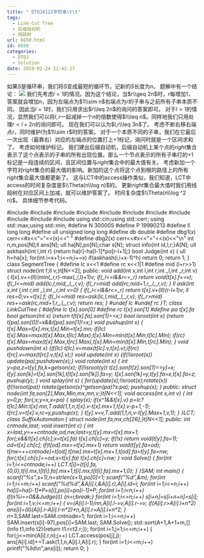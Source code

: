 ```yaml
---
title: " DTOJ4122字符串\t\t"
tags:
  - Link-Cut Tree
  - 后缀自动机
  - 线段树
url: 6650.html
id: 6650
categories:
  - DTOJ
  - Solution
date: 2019-02-24 22:42:27
---
```


如果$S$是循环串，我们将$S$变成最短的循环节。记新的$S$长度为$n$。 题解中有一个结论： ![](http://www.dtenomde.com/wp-content/uploads/2019/02/6E2A09BD-855F-4DFC-88A4-06F4F4032F6A.jpg) 我们先考虑$l=1$的情况。因为这个结论，当$r\\geq 2n$时，$r$每增加$1$，答案就会增加$n$，因为左端点为$1\\sim n$右端点为$r$的子串与之前所有子串本质不同。 因此当$l=1$时，我们只用求出$r\\leq 2n$的询问的答案即可。 对于$l>1$的情况，显然我们可以将$l,r$一起减掉一个$n$的倍数使得$l\\leq n$。同样地我们只用处理$r<l+2n$的询问即可。 现在我们可以认为$l,r\\leq 3n$了。 考虑不断右移右端点$r$，同时维护$l$为$1\\sim r$时的答案。 对于一个本质不同的子串，我们在它最后一次出现（最靠右）对应的左端点的位置打上$+1$标记，询问时就是一个区间求和了。 考虑如何维护标记。 我们建出后缀自动机，后缀自动机上某个点的$right​$集合表示了这个点表示的子串的所有出现位置。那么一个节点表示的所有子串打的$+1​$标记是一段连续的区间，且区间位置与$right​$集合中的最大值有关。 考虑新加一个字符对$right$集合的最大值的影响。新加的这个点将这个点到根的路径上的所有$right$集合最大值都更新了。 这与LCT中的access操作类似，我们知道，LCT中access的时间复杂度是$\\Theta(n\\log n)$的。 更新$right$集合最大值时我们用线段树在对应区间上加减，就可以维护答案了。 时间复杂度$\\Theta(n\\log ^2 n)$。 具体细节参考代码。

#include<iostream>
#include<cstdio>
#include<cstdlib>
#include<cmath>
#include<cstring>
#include<string>
#include<algorithm>
#include<queue>
#include<vector>
#include<set>
#include<map>
using std::cin;using std::cerr;
using std::max;using std::min;
#define N 300005
#define P 19990213
#define ll long long
#define ull unsigned long long
#define db double
#define dbg1(x) cerr<<#x<<"="<<(x)<<" "
#define dbg2(x) cerr<<#x<<"="<<(x)<<"\\n"
int n,m,pos\[N\];ll ans\[N\];
ull ha\[N\],po\[N\];char s\[N\];
struct info{int id,l,r;}A\[N\];
ull askhash(int l,int r) {return ha\[r\]-ha\[l-1\]*po\[r-l+1\];}
bool Judge(int x)
{
	ull h=ha\[x\];
	for(int i=x+1;i<=n;i+=x) if(askhash(i,i+x-1)^h) return 0;
	return 1;
}
class SegmentTree
{
#define lc x<<1
#define rc x<<1|1
#define mid (l+r>>1)
	struct node{int f;ll v;}t\[N<<2\];
public:
	void add(int x,int l,int r,int \_l,int \_r,int v)
	{
		t\[x\].v+=(ll)(min(\_r,r)-max(\_l,l)+1)*v;
		if(\_l<=l&&r<=\_r) return void(t\[x\].f+=v);
		if(\_l<=mid) add(lc,l,mid,\_l,_r,v);
		if(\_r>mid) add(rc,mid+1,r,\_l,_r,v);
	}
	ll ask(int x,int l,int r,int \_l,int \_r,int v=0)
	{
		if(\_l<=l&&r<=\_r) return t\[x\].v+(ll)(r-l+1)*v;
		ll res=0;v+=t\[x\].f;
		if(\_l<=mid) res=ask(lc,l,mid,\_l,_r,v);
		if(\_r>mid) res+=ask(rc,mid+1,r,\_l,_r,v);
		return res;
	}
#undef lc
#undef rc
}T;
class LinkCutTree
{
#define lc t\[x\].son\[0\]
#define rc t\[x\].son\[1\]
#define pa t\[x\].fa
	bool getson(int x) {return t\[t\[x\].fa\].son\[1\]==x;}
	bool isroot(int x) {return t\[pa\].son\[0\]!=x&&t\[pa\].son\[1\]!=x;}
	void pushup(int x)
	{
		t\[x\].Max=t\[x\].mx,t\[x\].Min=t\[x\].mn;
		if(lc) t\[x\].Max=max(t\[x\].Max,t\[lc\].Max),t\[x\].Min=min(t\[x\].Min,t\[lc\].Min);
		if(rc) t\[x\].Max=max(t\[x\].Max,t\[rc\].Max),t\[x\].Min=min(t\[x\].Min,t\[rc\].Min);
	}
	void pushdown(int x) {if(lc) t\[lc\].v=max(t\[lc\].v,t\[x\].v);if(rc) t\[rc\].v=max(t\[rc\].v,t\[x\].v);}
	void update(int x) {if(!isroot(x)) update(pa);pushdown(x);}
	void rotate(int x)
	{
		int y=pa,z=t\[y\].fa,k=getson(x);
		if(!isroot(y)) t\[z\].son\[t\[z\].son\[1\]==y\]=x;
		t\[y\].son\[k\]=t\[x\].son\[!k\],t\[t\[x\].son\[!k\]\].fa=y;
		t\[x\].son\[!k\]=y,t\[y\].fa=x,t\[x\].fa=z;
		pushup(y);
	}
	void splay(int x)
	{
		for(update(x);!isroot(x);rotate(x))
			if(!isroot(pa)) rotate(getson(x)^getson(pa)?x:pa);
		pushup(x);
	}
public:
	struct node{int fa,son\[2\],Max,Min,mx,mn,v;}t\[N<<1\];
	void access(int x,int v)
	{
		int y=0,p;
		for(;x;y=x,x=pa)
		{
			splay(x);
			if(x^1&&t\[x\].v) p=lc?t\[lc\].Min:t\[x\].mn,T.add(1,1,n,t\[x\].v-t\[x\].mx+1,t\[x\].v-p+1,-1);
			t\[rc\].v=t\[x\].v,rc=y,pushup(x);
		}
		t\[y\].v=v,T.add(1,1,n,v-t\[y\].Max+1,v,1);
	}
}LCT;
class SuffixAutomaton
{
	struct node{int fa,mx,ch\[26\];}t\[N<<1\];
public:
	int cntnode,last;
	void insert(int c)
	{
		int x=last,y=++cntnode,od,nw;last=y,t\[y\].mx=t\[x\].mx+1;
		for(;x&&!t\[x\].ch\[c\];x=t\[x\].fa) t\[x\].ch\[c\]=y;
		if(!x) return void(t\[y\].fa=1);
		od=t\[x\].ch\[c\];
		if(t\[od\].mx==t\[x\].mx+1) return void(t\[y\].fa=od);
		t\[nw=++cntnode\]=t\[od\],t\[nw\].mx=t\[x\].mx+1,t\[od\].fa=t\[y\].fa=nw;
		for(;t\[x\].ch\[c\]==od;x=t\[x\].fa) t\[x\].ch\[c\]=nw;
	}
	void Solve()
	{
		for(int i=1;i<=cntnode;i++)
			LCT.t\[i\]={t\[i\].fa,{0,0},t\[i\].mx,t\[t\[i\].fa\].mx+1,t\[i\].mx,t\[t\[i\].fa\].mx+1,0};
	}
}SAM;
int main()
{
	scanf("%s",s+1),n=strlen(s+1),po\[0\]=1;
	scanf("%d",&m);
	for(int i=1;i<=m;i++) scanf("%d%d",&A\[i\].l,&A\[i\].r),A\[i\].id=i;
	for(int i=1;i<=n;i++) ha\[i\]=ha\[i-1\]\*P+s\[i\],po\[i\]=po\[i-1\]\*P;
	for(int i=1;i<n;i++) if(n%i==0&&Judge(i)) {n=i;break;}
	for(int i=1;i<=n;i++) s\[i+n\]=s\[i+n+n\]=s\[i\];
	for(int i=1,v;i<=m;i++)
	{
		v=(A\[i\].l-1)/n*n,A\[i\].l-=v,A\[i\].r-=v;
		if(A\[i\].r>A\[i\].l+n\*2) ans\[i\]=(ll)(A\[i\].r-A\[i\].l-n\*2)\*n,A\[i\].r=A\[i\].l+n\*2; 
	}
	n*=3,SAM.last=SAM.cntnode=1;
	for(int i=1;i<=n;i++) SAM.insert(s\[i\]-97),pos\[i\]=SAM.last;
	SAM.Solve();
	std::sort(A+1,A+1+m,\[\](info t1,info t2){return t1.r<t2.r;});
	for(int i=1,j=1;i<=m;i++)
	{
		for(;j<=min(A\[i\].r,n);j++) LCT.access(pos\[j\],j);
		ans\[A\[i\].id\]+=T.ask(1,1,n,A\[i\].l,A\[i\].r);
	}
	for(int i=1;i<=m;i++) printf("%lld\\n",ans\[i\]);
	return 0;
}